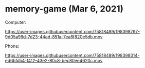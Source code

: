 # memory-game (Mar 6, 2021)
Computer:

https://user-images.githubusercontent.com/75818489/198398797-9d05a96d-7d23-44ad-851a-7ea8f820e5db.mov

Phone:

https://user-images.githubusercontent.com/75818489/198398314-ed6bfd54-f412-43e2-80c8-bec80ee4620c.mov
